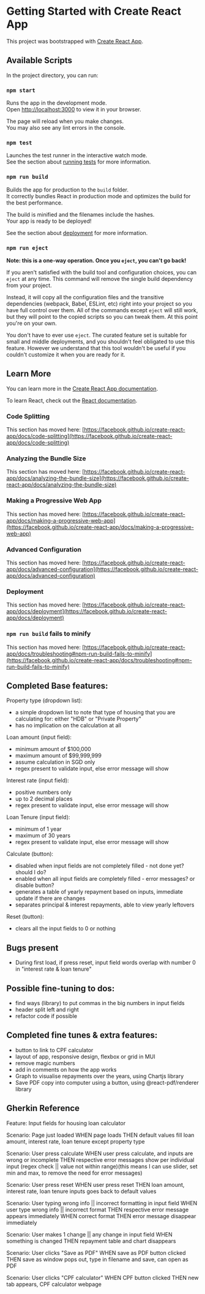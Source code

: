# Getting Started with Create React App

This project was bootstrapped with [Create React App](https://github.com/facebook/create-react-app).

## Available Scripts

In the project directory, you can run:

### `npm start`

Runs the app in the development mode.\
Open [http://localhost:3000](http://localhost:3000) to view it in your browser.

The page will reload when you make changes.\
You may also see any lint errors in the console.

### `npm test`

Launches the test runner in the interactive watch mode.\
See the section about [running tests](https://facebook.github.io/create-react-app/docs/running-tests) for more information.

### `npm run build`

Builds the app for production to the `build` folder.\
It correctly bundles React in production mode and optimizes the build for the best performance.

The build is minified and the filenames include the hashes.\
Your app is ready to be deployed!

See the section about [deployment](https://facebook.github.io/create-react-app/docs/deployment) for more information.

### `npm run eject`

**Note: this is a one-way operation. Once you `eject`, you can't go back!**

If you aren't satisfied with the build tool and configuration choices, you can `eject` at any time. This command will remove the single build dependency from your project.

Instead, it will copy all the configuration files and the transitive dependencies (webpack, Babel, ESLint, etc) right into your project so you have full control over them. All of the commands except `eject` will still work, but they will point to the copied scripts so you can tweak them. At this point you're on your own.

You don't have to ever use `eject`. The curated feature set is suitable for small and middle deployments, and you shouldn't feel obligated to use this feature. However we understand that this tool wouldn't be useful if you couldn't customize it when you are ready for it.

## Learn More

You can learn more in the [Create React App documentation](https://facebook.github.io/create-react-app/docs/getting-started).

To learn React, check out the [React documentation](https://reactjs.org/).

### Code Splitting

This section has moved here: [https://facebook.github.io/create-react-app/docs/code-splitting](https://facebook.github.io/create-react-app/docs/code-splitting)

### Analyzing the Bundle Size

This section has moved here: [https://facebook.github.io/create-react-app/docs/analyzing-the-bundle-size](https://facebook.github.io/create-react-app/docs/analyzing-the-bundle-size)

### Making a Progressive Web App

This section has moved here: [https://facebook.github.io/create-react-app/docs/making-a-progressive-web-app](https://facebook.github.io/create-react-app/docs/making-a-progressive-web-app)

### Advanced Configuration

This section has moved here: [https://facebook.github.io/create-react-app/docs/advanced-configuration](https://facebook.github.io/create-react-app/docs/advanced-configuration)

### Deployment

This section has moved here: [https://facebook.github.io/create-react-app/docs/deployment](https://facebook.github.io/create-react-app/docs/deployment)

### `npm run build` fails to minify

This section has moved here: [https://facebook.github.io/create-react-app/docs/troubleshooting#npm-run-build-fails-to-minify](https://facebook.github.io/create-react-app/docs/troubleshooting#npm-run-build-fails-to-minify)

## Completed Base features:

Property type (dropdown list):

- a simple dropdown list to note that type of housing that you are calculating for: either "HDB" or "Private Property"
- has no implication on the calculation at all

Loan amount (input field):

- minimum amount of $100,000
- maximum amount of $99,999,999
- assume calculation in SGD only
- regex present to validate input, else error message will show

Interest rate (input field):

- positive numbers only
- up to 2 decimal places
- regex present to validate input, else error message will show

Loan Tenure (input field):

- minimum of 1 year
- maximum of 30 years
- regex present to validate input, else error message will show

Calculate (button):

- disabled when input fields are not completely filled - not done yet? should I do?
- enabled when all input fields are completely filled - error messages? or disable button?
- generates a table of yearly repayment based on inputs, immediate update if there are changes
- separates principal & interest repayments, able to view yearly leftovers

Reset (button):

- clears all the input fields to 0 or nothing

## Bugs present

- During first load, if press reset, input field words overlap with number 0 in "interest rate & loan tenure"

## Possible fine-tuning to dos:

- find ways (library) to put commas in the big numbers in input fields
- header split left and right
- refactor code if possible

## Completed fine tunes & extra features:

- button to link to CPF calculator
- layout of app, responsive design, flexbox or grid in MUI
- remove magic numbers
- add in comments on how the app works
- Graph to visualise repayments over the years, using Chartjs library
- Save PDF copy into computer using a button, using @react-pdf/renderer library

## Gherkin Reference

Feature: Input fields for housing loan calculator

Scenario: Page just loaded
WHEN page loads
THEN default values fill loan amount, interest rate, loan tenure except property type

Scenario: User press calculate
WHEN user press calculate, and inputs are wrong or incomplete
THEN respective error messages show per individual input (regex check || value not within range)(this means I can use slider, set min and max, to remove the need for error messages)

Scenario: User press reset
WHEN user press reset
THEN loan amount, interest rate, loan tenure inputs goes back to default values

Scenario: User typing wrong info || incorrect formatting in input field
WHEN user type wrong info || incorrect format
THEN respective error message appears immediately
WHEN correct format
THEN error message disappear immediately

Scenario: User makes 1 change || any change in input field
WHEN something is changed
THEN repayment table and chart disappears

Scenario: User clicks "Save as PDF"
WHEN save as PDF button clicked
THEN save as window pops out, type in filename and save, can open as PDF

Scenario: User clicks "CPF calculator"
WHEN CPF button clicked
THEN new tab appears, CPF calculator webpage
